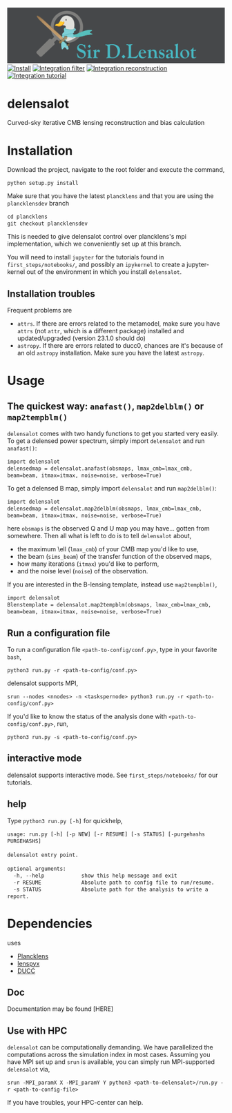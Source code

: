 ![delensalot logo](res/dlensalot2.PNG)
[![Install](https://github.com/NextGenCMB/delensalot/actions/workflows/install.yaml/badge.svg?branch=sims&event=pull_request)](https://github.com/NextGenCMB/delensalot/actions/workflows/install.yaml)
[![Integration filter](https://github.com/NextGenCMB/delensalot/actions/workflows/integration_filter.yaml/badge.svg?branch=sims&event=pull_request)](https://github.com/NextGenCMB/delensalot/actions/workflows/integration_filter.yaml)
[![Integration reconstruction](https://github.com/NextGenCMB/delensalot/actions/workflows/integration_reconstruction.yaml/badge.svg?branch=sims&event=pull_request)](https://github.com/NextGenCMB/delensalot/actions/workflows/integration_reconstruction.yaml)
[![Integration tutorial](https://github.com/NextGenCMB/delensalot/actions/workflows/integration_tutorial.yaml/badge.svg?branch=sims&event=pull_request)](https://github.com/NextGenCMB/delensalot/actions/workflows/integration_tutorial.yaml)

# delensalot
Curved-sky iterative CMB lensing reconstruction and bias calculation

# Installation
Download the project, navigate to the root folder and execute the command,

``` 
python setup.py install
```

Make sure that you have the latest `plancklens` and that you are using the `plancklensdev` branch
```
cd plancklens
git checkout plancklensdev
```
This is needed to give delensalot control over plancklens's mpi implementation, which we conveniently set up at this branch.

You will need to install `jupyter` for the tutorials found in `first_steps/notebooks/`, and possibly an `ipykernel` to create a jupyter-kernel out of the environment in which you install `delensalot`.
<!-- TODO: Add explicit instructions -->

## Installation troubles

Frequent problems are
 * `attrs`. If there are errors related to the metamodel, make sure you have `attrs` (not `attr`, which is a different package) installed and updated/upgraded (version 23.1.0 should do)
 * `astropy`. If there are errors related to ducc0, chances are it's because of an old `astropy` installation. Make sure you have the latest `astropy`.

# Usage

## The quickest way: `anafast()`, `map2delblm()` or `map2tempblm()`

`delensalot` comes with two handy functions to get you started very easily.
To get a delensed power spectrum, simply import `delensalot` and run `anafast()`:
```
import delensalot
delensedmap = delensalot.anafast(obsmaps, lmax_cmb=lmax_cmb, beam=beam, itmax=itmax, noise=noise, verbose=True)
```

To get a delensed B map, simply import `delensalot` and run `map2delblm()`:
```
import delensalot
delensedmap = delensalot.map2delblm(obsmaps, lmax_cmb=lmax_cmb, beam=beam, itmax=itmax, noise=noise, verbose=True)
```

here `obsmaps` is the observed Q and U map you may have... gotten from somewhere. Then all what is left to do is to tell `delensalot` about,
 * the maximum \ell (`lmax_cmb`) of your CMB map you'd like to use,
 * the beam (`sims_beam`) of the transfer function of the observed maps,
 * how many iterations (`itmax`) you'd like to perform,
 * and the noise level (`noise`) of the observation.

If you are interested in the B-lensing template, instead use `map2tempblm()`,
```
import delensalot
Blenstemplate = delensalot.map2tempblm(obsmaps, lmax_cmb=lmax_cmb, beam=beam, itmax=itmax, noise=noise, verbose=True)
```

## Run a configuration file

To run a configuration file `<path-to-config/conf.py>`, type in your favorite `bash`,
``` 
python3 run.py -r <path-to-config/conf.py>
```

delensalot supports MPI,

```
srun --nodes <nnodes> -n <taskspernode> python3 run.py -r <path-to-config/conf.py>
```

If you'd like to know the status of the analysis done with `<path-to-config/conf.py>`, run,
```
python3 run.py -s <path-to-config/conf.py>
```

## interactive mode

delensalot supports interactive mode. See `first_steps/notebooks/` for our tutorials.


## help

Type `python3 run.py [-h]` for quickhelp,
```
usage: run.py [-h] [-p NEW] [-r RESUME] [-s STATUS] [-purgehashs PURGEHASHS]

delensalot entry point.

optional arguments:
  -h, --help            show this help message and exit
  -r RESUME             Absolute path to config file to run/resume.
  -s STATUS             Absolute path for the analysis to write a report.

```


# Dependencies

 uses
  * [Plancklens](https://github.com/carronj/plancklens)
  * [lenspyx](https://github.com/carronj/lenspyx)
  * [DUCC](https://github.com/mreineck/ducc)

## Doc
Documentation may be found [HERE]


## Use with HPC
`delensalot` can be computationally demanding.
We have parallelized the computations across the simulation index in most cases. Assuming you have MPI set up and `srun` is available, you can simply run MPI-supported `delensalot` via,

```
srun -MPI_paramX X -MPI_paramY Y python3 <path-to-delensalot>/run.py -r <path-to-config-file>
```

If you have troubles, your HPC-center can help.
